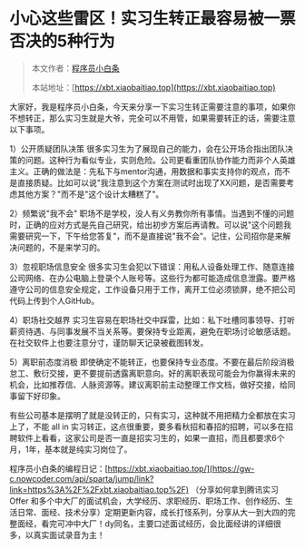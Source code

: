 # 小心这些雷区！实习生转正最容易被一票否决的5种行为

> 本文作者：[程序员小白条](https://github.com/luoye6)
>
> 本站地址：[https://xbt.xiaobaitiao.top](https://xbt.xiaobaitiao.top)

大家好，我是程序员小白条，今天来分享一下实习生转正需要注意的事项，如果你不想转正，那么实习生就是大爷，完全可以不用管，如果需要转正的话，需要注意以下事项。

1）公开质疑团队决策
很多实习生为了展现自己的能力，会在公开场合指出团队决策的问题。这种行为看似专业，实则危险。公司更看重团队协作能力而非个人英雄主义。正确的做法是：先私下与mentor沟通，用数据和事实支持你的观点，而不是直接质疑。比如可以说"我注意到这个方案在测试时出现了XX问题，是否需要考虑其他方案？"而不是"这个设计太糟糕了"。

2）频繁说"我不会"
职场不是学校，没人有义务教你所有事情。当遇到不懂的问题时，正确的应对方式是先自己研究，给出初步方案后再请教。可以说"这个问题我需要研究一下，下午给您答复"，而不是直接说"我不会"。记住，公司招你是来解决问题的，不是来学习的。

3）忽视职场信息安全
很多实习生会犯以下错误：用私人设备处理工作、随意连接公司网络、在办公电脑上登录个人账号等。这些行为都可能造成信息泄露。要严格遵守公司的信息安全规定，工作设备只用于工作，离开工位必须锁屏，绝不把公司代码上传到个人GitHub。

4）职场社交越界
实习生容易在职场社交中踩雷，比如：私下吐槽同事领导、打听薪资待遇、与同事发展不当关系等。要保持专业距离，避免在职场讨论敏感话题。在社交软件上也要注意分寸，谨防聊天记录被截图转发。

5）离职前态度消极
即使确定不能转正，也要保持专业态度。不要在最后阶段消极怠工、敷衍交接，更不要提前透露离职意向。好的离职表现可能会为你赢得未来的机会，比如推荐信、人脉资源等。建议离职前主动整理工作文档，做好交接，给同事留下好印象。

有些公司基本是摆明了就是没转正的，只有实习，这种就不用把精力全都放在实习上了，不能 all in 实习转正，这点很重要，要多看秋招和春招的招聘，可以多在招聘软件上看看，这家公司是否一直是招实习生的，如果一直招，而且都要求6个月，1年，基本就是纯实习岗位了。



程序员小白条的编程日记：[https://xbt.xiaobaitiao.top/](https://gw-c.nowcoder.com/api/sparta/jump/link?link=https%3A%2F%2Fxbt.xiaobaitiao.top%2F) （分享如何拿到腾讯实习 Offer 和多个中大厂的面试机会，大学经历、求职经历、职场工作、创作经历、生活日常、面经、技术分享）定期更新内容，成长打怪系列，分享从大一到大四的完整面经，看完可冲中大厂！dy同名，主要口述面试经历，会比面经讲的详细很多，以真实面试录音为主！